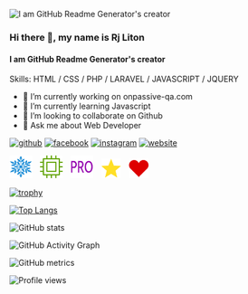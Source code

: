 
![I am GitHub Readme Generator's creator](https://scontent.fdoh12-1.fna.fbcdn.net/v/t1.6435-9/162347767_511844029980660_8372214348339803862_n.jpg?_nc_cat=100&ccb=1-7&_nc_sid=8bfeb9&_nc_ohc=0e5O_2oE1hEAX_eG2Xy&_nc_ht=scontent.fdoh12-1.fna&oh=00_AfBo8n4YUy0hUHDnF0yy1PyEZcQwak0zyaC3-4aSnMaGiQ&oe=65174ED4)

### Hi there 👋, my name is Rj Liton
#### I am GitHub Readme Generator's creator



Skills: HTML / CSS / PHP / LARAVEL / JAVASCRIPT / JQUERY

- 🔭 I’m currently working on onpassive-qa.com 
- 🌱 I’m currently learning Javascript 
- 👯 I’m looking to collaborate on Github 
- 💬 Ask me about Web Developer 


[<img src='https://cdn.jsdelivr.net/npm/simple-icons@3.0.1/icons/github.svg' alt='github' height='40'>](https://github.com/litondas-rj)  [<img src='https://cdn.jsdelivr.net/npm/simple-icons@3.0.1/icons/facebook.svg' alt='facebook' height='40'>](https://www.facebook.com/litondas)  [<img src='https://cdn.jsdelivr.net/npm/simple-icons@3.0.1/icons/instagram.svg' alt='instagram' height='40'>](https://www.instagram.com/rjraj831/)  [<img src='https://cdn.jsdelivr.net/npm/simple-icons@3.0.1/icons/icloud.svg' alt='website' height='40'>](onpassive-qa.com)  

<a href='https://archiveprogram.github.com/'><img src='https://raw.githubusercontent.com/acervenky/animated-github-badges/master/assets/acbadge.gif' width='40' height='40'></a> <a href='https://docs.github.com/en/developers'><img src='https://raw.githubusercontent.com/acervenky/animated-github-badges/master/assets/devbadge.gif' width='40' height='40'></a> <a href='https://github.com/pricing'><img src='https://raw.githubusercontent.com/acervenky/animated-github-badges/master/assets/pro.gif' width='40' height='40'></a> <a href='https://stars.github.com/'><img src='https://raw.githubusercontent.com/acervenky/animated-github-badges/master/assets/starbadge.gif' width='35' height='35'></a> <a href='https://docs.github.com/en/github/supporting-the-open-source-community-with-github-sponsors'><img src='https://raw.githubusercontent.com/acervenky/animated-github-badges/master/assets/sponsorbadge.gif' width='35' height='35'></a> 

[![trophy](https://github-profile-trophy.vercel.app/?username=litondas-rj)](https://github.com/ryo-ma/github-profile-trophy)

[![Top Langs](https://github-readme-stats.vercel.app/api/top-langs/?username=litondas-rj)](https://github.com/anuraghazra/github-readme-stats)

![GitHub stats](https://github-readme-stats.vercel.app/api?username=litondas-rj&show_icons=true&count_private=true)  

![GitHub Activity Graph](https://activity-graph.herokuapp.com/graph?username=litondas-rj)  

![GitHub metrics](https://metrics.lecoq.io/litondas-rj)  

![Profile views](https://gpvc.arturio.dev/litondas-rj)  
